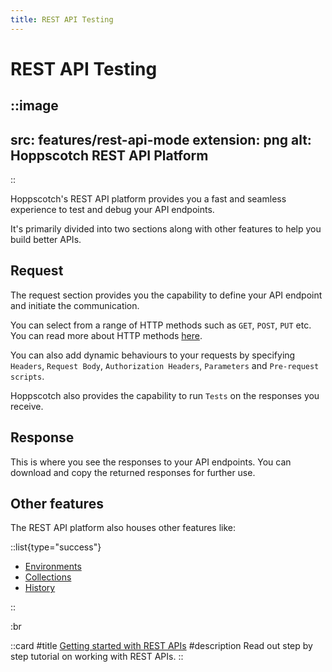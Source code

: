 ```yaml
---
title: REST API Testing
---
```


# REST API Testing

::image
---
src: features/rest-api-mode
extension: png
alt: Hoppscotch REST API Platform
---
::

Hoppscotch's REST API platform provides you a fast and seamless experience to test and debug your API endpoints.

It's primarily divided into two sections along with other features to help you build better APIs.

## Request

The request section provides you the capability to define your API endpoint and initiate the communication.

You can select from a range of HTTP methods such as `GET`, `POST`, `PUT` etc. You can read more about HTTP methods [here](/documentation/protocols/rest).

You can also add dynamic behaviours to your requests by specifying `Headers`, `Request Body`, `Authorization Headers`, `Parameters` and `Pre-request scripts`.

Hoppscotch also provides the capability to run `Tests` on the responses you receive.

## Response

This is where you see the responses to your API endpoints. You can download and copy the returned responses for further use.

## Other features

The REST API platform also houses other features like:

::list{type="success"}

- [Environments](/documentation/features/environments)
- [Collections](/documentation/features/collections)
- [History](/documentation/features/history)

::

:br

::card
#title
[Getting started with REST APIs](/documentation/getting-started/rest/creating-a-request)
#description
Read out step by step tutorial on working with REST APIs.
::
